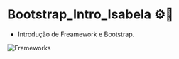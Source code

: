 # Bootstrap_Intro_Isabela ⚙️📱
 * Introdução de Freamework e Bootstrap.
   
 ![Frameworks](https://github.com/user-attachments/assets/249f28bb-c95e-452f-b765-bbcb6e5af2e5)

 
